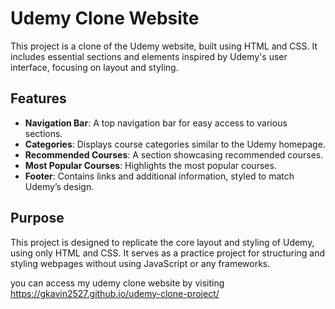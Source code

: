 # Udemy Clone Website

This project is a clone of the Udemy website, built using HTML and CSS. It includes essential sections and elements inspired by Udemy's user interface, focusing on layout and styling.

## Features
- **Navigation Bar**: A top navigation bar for easy access to various sections.
- **Categories**: Displays course categories similar to the Udemy homepage.
- **Recommended Courses**: A section showcasing recommended courses.
- **Most Popular Courses**: Highlights the most popular courses.
- **Footer**: Contains links and additional information, styled to match Udemy’s design.

## Purpose
This project is designed to replicate the core layout and styling of Udemy, using only HTML and CSS. It serves as a practice project for structuring and styling webpages without using JavaScript or any frameworks.

you can access my udemy clone website by visiting https://gkavin2527.github.io/udemy-clone-project/
